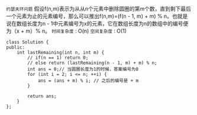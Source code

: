 `约瑟夫环问题`
假设f(n,m)表示为从从n个元素中删除圆圈的第m个数，直到剩下最后一个元素为止的元素编号，那么可以推出f(n,m)=(f(n - 1, m) + m) % n。也就是说在数组长度为n - 1中元素编号为x的元素，它在数组长度为n的数组中的编号便为（x + m）% n。
`时间复杂度：`O(n)
`空间复杂度：`O(1)

```
class Solution {
public:
    int lastRemaining(int n, int m) {
        // if(n == 1) return 0;
        // else return (lastRemaining(n - 1, m) + m) % n;
        int ans = 0;// 当圆圈长度为1的时候，答案编号为0
        for (int i = 2; i <= n; ++i) {
            ans = (ans + m) % i; // 之后的编号是 + m
        }

        return ans;
    }
};
```

